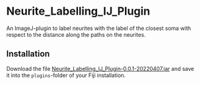 # Neurite_Labelling_IJ_Plugin

An ImageJ-plugin to label neurites with the label of the closest soma with respect to the distance along the paths on the neurites.

## Installation

Download the file [Neurite_Labelling_IJ_Plugin-0.0.1-20220407.jar](https://github.com/MontpellierRessourcesImagerie/Neurite_Labelling_IJ_Plugin/releases/download/v0.1/Neurite_Labelling_IJ_Plugin-0.0.1-20220407.jar) and save it into the ``plugins``-folder of your Fiji installation.


